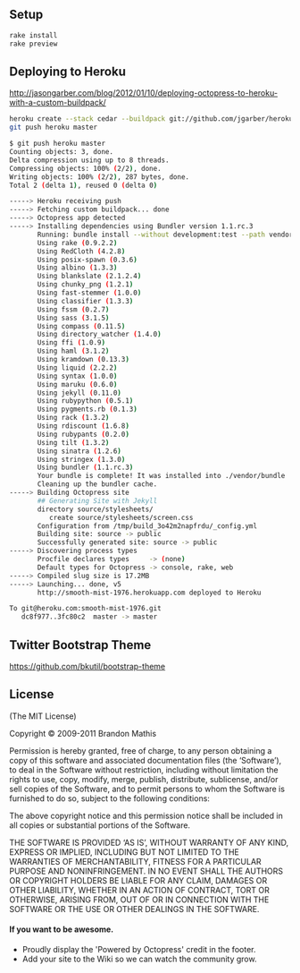 ## Setup

``` bash
rake install
rake preview
```


## Deploying to Heroku

http://jasongarber.com/blog/2012/01/10/deploying-octopress-to-heroku-with-a-custom-buildpack/

``` bash
heroku create --stack cedar --buildpack git://github.com/jgarber/heroku-buildpack-ruby-octopress.git
git push heroku master

$ git push heroku master
Counting objects: 3, done.
Delta compression using up to 8 threads.
Compressing objects: 100% (2/2), done.
Writing objects: 100% (2/2), 287 bytes, done.
Total 2 (delta 1), reused 0 (delta 0)

-----> Heroku receiving push
-----> Fetching custom buildpack... done
-----> Octopress app detected
-----> Installing dependencies using Bundler version 1.1.rc.3
       Running: bundle install --without development:test --path vendor/bundle --binstubs bin/ --deployment
       Using rake (0.9.2.2)
       Using RedCloth (4.2.8)
       Using posix-spawn (0.3.6)
       Using albino (1.3.3)
       Using blankslate (2.1.2.4)
       Using chunky_png (1.2.1)
       Using fast-stemmer (1.0.0)
       Using classifier (1.3.3)
       Using fssm (0.2.7)
       Using sass (3.1.5)
       Using compass (0.11.5)
       Using directory_watcher (1.4.0)
       Using ffi (1.0.9)
       Using haml (3.1.2)
       Using kramdown (0.13.3)
       Using liquid (2.2.2)
       Using syntax (1.0.0)
       Using maruku (0.6.0)
       Using jekyll (0.11.0)
       Using rubypython (0.5.1)
       Using pygments.rb (0.1.3)
       Using rack (1.3.2)
       Using rdiscount (1.6.8)
       Using rubypants (0.2.0)
       Using tilt (1.3.2)
       Using sinatra (1.2.6)
       Using stringex (1.3.0)
       Using bundler (1.1.rc.3)
       Your bundle is complete! It was installed into ./vendor/bundle
       Cleaning up the bundler cache.
-----> Building Octopress site
       ## Generating Site with Jekyll
       directory source/stylesheets/
          create source/stylesheets/screen.css
       Configuration from /tmp/build_3o42m2napfrdu/_config.yml
       Building site: source -> public
       Successfully generated site: source -> public
-----> Discovering process types
       Procfile declares types     -> (none)
       Default types for Octopress -> console, rake, web
-----> Compiled slug size is 17.2MB
-----> Launching... done, v5
       http://smooth-mist-1976.herokuapp.com deployed to Heroku

To git@heroku.com:smooth-mist-1976.git
   dc8f977..3fc80c2  master -> master
```


## Twitter Bootstrap Theme

https://github.com/bkutil/bootstrap-theme

## License
(The MIT License)

Copyright © 2009-2011 Brandon Mathis

Permission is hereby granted, free of charge, to any person obtaining a copy of this software and associated documentation files (the ‘Software’), to deal in the Software without restriction, including without limitation the rights to use, copy, modify, merge, publish, distribute, sublicense, and/or sell copies of the Software, and to permit persons to whom the Software is furnished to do so, subject to the following conditions:

The above copyright notice and this permission notice shall be included in all copies or substantial portions of the Software.

THE SOFTWARE IS PROVIDED ‘AS IS’, WITHOUT WARRANTY OF ANY KIND, EXPRESS OR IMPLIED, INCLUDING BUT NOT LIMITED TO THE WARRANTIES OF MERCHANTABILITY, FITNESS FOR A PARTICULAR PURPOSE AND NONINFRINGEMENT. IN NO EVENT SHALL THE AUTHORS OR COPYRIGHT HOLDERS BE LIABLE FOR ANY CLAIM, DAMAGES OR OTHER LIABILITY, WHETHER IN AN ACTION OF CONTRACT, TORT OR OTHERWISE, ARISING FROM, OUT OF OR IN CONNECTION WITH THE SOFTWARE OR THE USE OR OTHER DEALINGS IN THE SOFTWARE.


#### If you want to be awesome.
- Proudly display the 'Powered by Octopress' credit in the footer.
- Add your site to the Wiki so we can watch the community grow.

